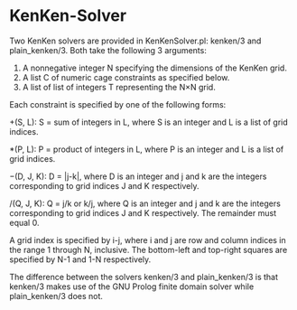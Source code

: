 # KenKen-Solver

Two KenKen solvers are provided in KenKenSolver.pl: kenken/3 and plain_kenken/3.
Both take the following 3 arguments:

1. A nonnegative integer N specifying the dimensions of the KenKen grid.
2. A list C of numeric cage constraints as specified below.
3. A list of list of integers T representing the N×N grid.

Each constraint is specified by one of the following forms:

+(S, L):    S = sum of integers in L, where S is an integer and L is a list of grid indices.

*(P, L):    P = product of integers in L, where P is an integer and L is a list of grid indices.

−(D, J, K): D = |j-k|, where D is an integer and j and k are the integers corresponding to grid indices J and K respectively.

/(Q, J, K): Q = j/k or k/j, where Q is an integer and j and k are the integers corresponding to grid indices J and K respectively.
The remainder must equal 0.

A grid index is specified by i-j, where i and j are row and column indices in the range 1 through N, inclusive.
The bottom-left and top-right squares are specified by N-1 and 1-N respectively.

The difference between the solvers kenken/3 and plain_kenken/3 is that kenken/3 makes use of the GNU Prolog finite domain solver
while plain_kenken/3 does not.
